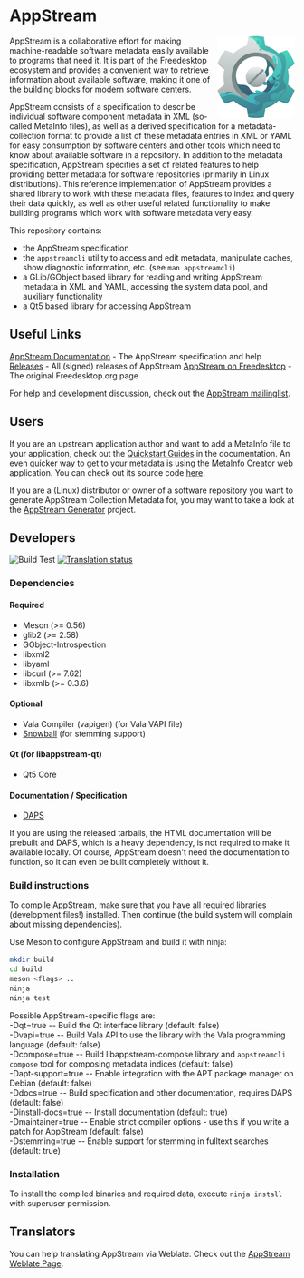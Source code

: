 AppStream
=========
<img align="right" src="docs/images/src/png/appstream-logo.png">

AppStream is a collaborative effort for making machine-readable software metadata easily available to programs that need it.
It is part of the Freedesktop ecosystem and provides a convenient way to retrieve information about available software,
making it one of the building blocks for modern software centers.

AppStream consists of a specification to describe individual software component metadata in XML (so-called MetaInfo files), as well as
a derived specification for a metadata-collection format to provide a list of these metadata entries in XML or YAML for easy
consumption by software centers and other tools which need to know about available software in a repository.
In addition to the metadata specification, AppStream specifies a set of related features to help providing better metadata for software
repositories (primarily in Linux distributions).
This reference implementation of AppStream provides a shared library to work with these metadata files, features to index and query their
data quickly, as well as other useful related functionality to make building programs which work with software metadata very easy.

This repository contains:
 * the AppStream specification
 * the `appstreamcli` utility to access and edit metadata, manipulate caches, show diagnostic information, etc. (see `man appstreamcli`)
 * a GLib/GObject based library for reading and writing AppStream metadata in XML and YAML, accessing the system data pool, and auxiliary functionality
 * a Qt5 based library for accessing AppStream

## Useful Links
[AppStream Documentation](https://www.freedesktop.org/software/appstream/docs/) - The AppStream specification and help
[Releases](https://www.freedesktop.org/software/appstream/releases/) - All (signed) releases of AppStream
[AppStream on Freedesktop](https://www.freedesktop.org/wiki/Distributions/AppStream/) - The original Freedesktop.org page

For help and development discussion, check out the [AppStream mailinglist](https://lists.freedesktop.org/mailman/listinfo/appstream).

## Users

If you are an upstream application author and want to add a MetaInfo file to your application, check out the
[Quickstart Guides](https://www.freedesktop.org/software/appstream/docs/chap-Quickstart.html) in the documentation.
An even quicker way to get to your metadata is using the [MetaInfo Creator](https://www.freedesktop.org/software/appstream/metainfocreator/)
web application. You can check out its source code [here](https://github.com/ximion/metainfocreator).

If you are a (Linux) distributor or owner of a software repository you want to generate AppStream Collection Metadata for,
you may want to take a look at the [AppStream Generator](https://github.com/ximion/appstream-generator) project.

## Developers
![Build Test](https://github.com/ximion/appstream/workflows/Build%20Test/badge.svg)
[![Translation status](https://hosted.weblate.org/widgets/appstream/-/svg-badge.svg)](https://hosted.weblate.org/engage/appstream/?utm_source=widget)

### Dependencies

#### Required
 * Meson (>= 0.56)
 * glib2 (>= 2.58)
 * GObject-Introspection
 * libxml2
 * libyaml
 * libcurl (>= 7.62)
 * libxmlb (>= 0.3.6)

#### Optional
 * Vala Compiler (vapigen) (for Vala VAPI file)
 * [Snowball](https://snowballstem.org/download.html) (for stemming support)

#### Qt (for libappstream-qt)
 * Qt5 Core

#### Documentation / Specification
 * [DAPS](https://github.com/openSUSE/daps)

If you are using the released tarballs, the HTML documentation will be prebuilt and DAPS, which is a heavy
dependency, is not required to make it available locally. Of course, AppStream doesn't need the documentation
to function, so it can even be built completely without it.

### Build instructions

To compile AppStream, make sure that you have all required libraries (development files!) installed.
Then continue (the build system will complain about missing dependencies).

Use Meson to configure AppStream and build it with ninja:
```bash
mkdir build
cd build
meson <flags> ..
ninja
ninja test
```
Possible AppStream-specific flags are:  
 -Dqt=true          -- Build the Qt interface library (default: false)  
 -Dvapi=true        -- Build Vala API to use the library with the Vala programming language (default: false)  
 -Dcompose=true     -- Build libappstream-compose library and `appstreamcli compose` tool for composing metadata indices (default: false)  
 -Dapt-support=true -- Enable integration with the APT package manager on Debian (default: false)  
 -Ddocs=true        -- Build specification and other documentation, requires DAPS (default: false)  
 -Dinstall-docs=true -- Install documentation (default: true)  
 -Dmaintainer=true  -- Enable strict compiler options - use this if you write a patch for AppStream (default: false)  
 -Dstemming=true    -- Enable support for stemming in fulltext searches (default: true)

### Installation

To install the compiled binaries and required data, execute
`ninja install` with superuser permission.

## Translators
You can help translating AppStream via Weblate.
Check out the [AppStream Weblate Page](https://hosted.weblate.org/projects/appstream/translations/).
